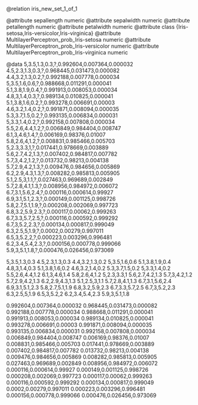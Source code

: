 @relation iris_new_set_1_of_1

@attribute sepallength numeric
@attribute sepalwidth numeric
@attribute petallength numeric
@attribute petalwidth numeric
@attribute class {Iris-setosa,Iris-versicolor,Iris-virginica}
@attribute MultilayerPerceptron_prob_Iris-setosa numeric
@attribute MultilayerPerceptron_prob_Iris-versicolor numeric
@attribute MultilayerPerceptron_prob_Iris-virginica numeric

@data
5,3.5,1.3,0.3,?,0.992604,0.007364,0.000032
4.5,2.3,1.3,0.3,?,0.968445,0.031473,0.000082
4.4,3.2,1.3,0.2,?,0.992188,0.007778,0.000034
5,3.5,1.6,0.6,?,0.988668,0.011291,0.000041
5.1,3.8,1.9,0.4,?,0.991913,0.008053,0.000034
4.8,3,1.4,0.3,?,0.989134,0.010825,0.000041
5.1,3.8,1.6,0.2,?,0.993278,0.006691,0.00003
4.6,3.2,1.4,0.2,?,0.991871,0.008094,0.000035
5.3,3.7,1.5,0.2,?,0.993135,0.006834,0.000031
5,3.3,1.4,0.2,?,0.992158,0.007808,0.000034
5.5,2.6,4.4,1.2,?,0.006849,0.984404,0.008747
6.1,3,4.6,1.4,?,0.006169,0.98376,0.01007
5.8,2.6,4,1.2,?,0.008831,0.985466,0.005703
5,2.3,3.3,1,?,0.017441,0.978669,0.003889
5.6,2.7,4.2,1.3,?,0.007402,0.984817,0.007782
5.7,3,4.2,1.2,?,0.013732,0.98213,0.004138
5.7,2.9,4.2,1.3,?,0.009476,0.984656,0.005869
6.2,2.9,4.3,1.3,?,0.008282,0.985813,0.005905
5.1,2.5,3,1.1,?,0.027463,0.969689,0.002849
5.7,2.8,4.1,1.3,?,0.008956,0.984972,0.006072
6.7,3.1,5.6,2.4,?,0.000116,0.000614,0.99927
6.9,3.1,5.1,2.3,?,0.000149,0.001125,0.998726
5.8,2.7,5.1,1.9,?,0.000208,0.002069,0.997723
6.8,3.2,5.9,2.3,?,0.000117,0.00062,0.999263
6.7,3.3,5.7,2.5,?,0.000116,0.000592,0.999292
6.7,3,5.2,2.3,?,0.000134,0.000817,0.999049
6.3,2.5,5,1.9,?,0.0002,0.00279,0.997011
6.5,3,5.2,2,?,0.000223,0.003296,0.996481
6.2,3.4,5.4,2.3,?,0.000156,0.000778,0.999066
5.9,3,5.1,1.8,?,0.000476,0.026456,0.973069

5,3.5,1.3,0.3
4.5,2.3,1.3,0.3
4.4,3.2,1.3,0.2
5,3.5,1.6,0.6
5.1,3.8,1.9,0.4
4.8,3,1.4,0.3
5.1,3.8,1.6,0.2
4.6,3.2,1.4,0.2
5.3,3.7,1.5,0.2
5,3.3,1.4,0.2
5.5,2.6,4.4,1.2
6.1,3,4.6,1.4
5.8,2.6,4,1.2
5,2.3,3.3,1
5.6,2.7,4.2,1.3
5.7,3,4.2,1.2
5.7,2.9,4.2,1.3
6.2,2.9,4.3,1.3
5.1,2.5,3,1.1
5.7,2.8,4.1,1.3
6.7,3.1,5.6,2.4
6.9,3.1,5.1,2.3
5.8,2.7,5.1,1.9
6.8,3.2,5.9,2.3
6.7,3.3,5.7,2.5
6.7,3,5.2,2.3
6.3,2.5,5,1.9
6.5,3,5.2,2
6.2,3.4,5.4,2.3
5.9,3,5.1,1.8

0.992604,0.007364,0.000032
0.968445,0.031473,0.000082
0.992188,0.007778,0.000034
0.988668,0.011291,0.000041
0.991913,0.008053,0.000034
0.989134,0.010825,0.000041
0.993278,0.006691,0.00003
0.991871,0.008094,0.000035
0.993135,0.006834,0.000031
0.992158,0.007808,0.000034
0.006849,0.984404,0.008747
0.006169,0.98376,0.01007
0.008831,0.985466,0.005703
0.017441,0.978669,0.003889
0.007402,0.984817,0.007782
0.013732,0.98213,0.004138
0.009476,0.984656,0.005869
0.008282,0.985813,0.005905
0.027463,0.969689,0.002849
0.008956,0.984972,0.006072
0.000116,0.000614,0.99927
0.000149,0.001125,0.998726
0.000208,0.002069,0.997723
0.000117,0.00062,0.999263
0.000116,0.000592,0.999292
0.000134,0.000817,0.999049
0.0002,0.00279,0.997011
0.000223,0.003296,0.996481
0.000156,0.000778,0.999066
0.000476,0.026456,0.973069
